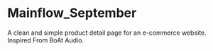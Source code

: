 # Mainflow_September
A clean and simple product detail page for an e-commerce website. Inspired From BoAt Audio.
